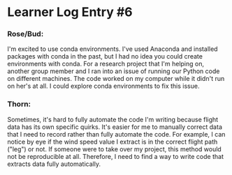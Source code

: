 # Learner Log Entry #6 

### Rose/Bud:
I'm excited to use conda environments. I've used Anaconda and installed packages with conda in the past, but I had no idea you could create environments with conda.
For a research project that I'm helping on, another group member and I ran into an issue of running our Python code on different machines. The code worked on my 
computer while it didn't run on her's at all. I could explore conda environments to fix this issue. 

### Thorn:
Sometimes, it's hard to fully automate the code I'm writing because flight data has its own specific quirks. It's easier for me to manually correct data that I need
to record rather than fully automate the code. For example, I can notice by eye if the wind speed value I extract is in the correct flight path ("leg") or not. 
If someone were to take over my project, this method would not be reproducible at all. Therefore, I need to find a way to write code that extracts data fully 
automatically.
